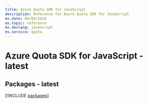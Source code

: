 ```yaml
---
title: Azure Quota SDK for JavaScript
description: Reference for Azure Quota SDK for JavaScript
ms.date: 04/04/2024
ms.topic: reference
ms.devlang: javascript
ms.service: quota
---
```

# Azure Quota SDK for JavaScript - latest
## Packages - latest
[!INCLUDE [packages](quota-index.md)]